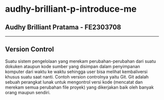 # **audhy-brilliant-p-introduce-me**

## Audhy Brilliant Pratama - FE2303708

___

## Version Control
Suatu sistem pengelolaan yang merekam perubahan-perubahan dari suatu dokuken ataupun kode sumber yang disimpan dalam penyimpanan komputer dari waktu ke waktu sehingga user bisa melihat kembaliversi khusus suatu saat nanti. Contoh version controlnya yaitu Git. Git adalah sebuah perangkat lunak untuk mengontrol versi kode (mencatat dan merekam semua perubahan file proyek) yang dikerjakan baik oleh banyak orang maupun sendiri.